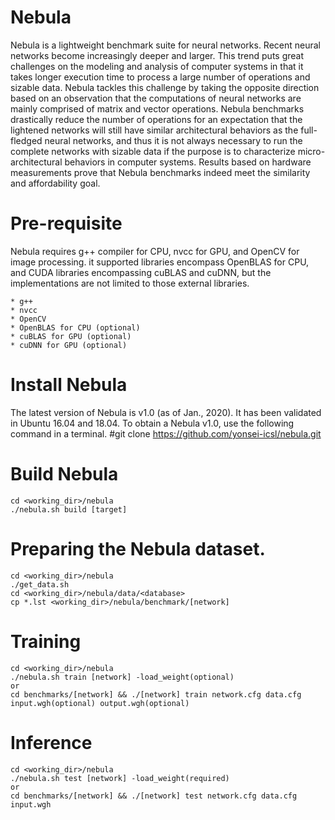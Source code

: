 # Nebula
Nebula is a lightweight benchmark suite for neural networks. Recent neural networks become increasingly deeper and larger. This trend puts great challenges on the modeling and analysis of computer systems in that it takes longer execution time to process a large number of operations and sizable data. Nebula tackles this challenge by taking the opposite direction based on an observation that the computations of neural networks are mainly comprised of matrix and vector operations. Nebula benchmarks drastically reduce the number of operations for an expectation that the lightened networks will still have similar architectural behaviors as the full-fledged neural networks, and thus it is not always necessary to run the complete networks with sizable data if the purpose is to characterize micro-architectural behaviors in computer systems. Results based on hardware measurements prove that Nebula benchmarks indeed meet the similarity and affordability goal.

# Pre-requisite
Nebula requires g++ compiler for CPU, nvcc for GPU, and OpenCV for image processing.
it supported libraries encompass OpenBLAS for CPU, and CUDA libraries encompassing cuBLAS and cuDNN, but the implementations are not limited to those external libraries.

    * g++
    * nvcc
    * OpenCV
    * OpenBLAS for CPU (optional)
    * cuBLAS for GPU (optional)
    * cuDNN for GPU (optional)

# Install Nebula
The latest version of Nebula is v1.0 (as of Jan., 2020). It has been validated in Ubuntu 16.04 and 18.04. To obtain a Nebula v1.0, use the following command in a terminal.
    #git clone https://github.com/yonsei-icsl/nebula.git

# Build Nebula
    cd <working_dir>/nebula
    ./nebula.sh build [target]

# Preparing the Nebula dataset.
	cd <working_dir>/nebula
	./get_data.sh
    cd <working_dir>/nebula/data/<database>
    cp *.lst <working_dir>/nebula/benchmark/[network]

# Training
    cd <working_dir>/nebula
    ./nebula.sh train [network] -load_weight(optional)
    or
    cd benchmarks/[network] && ./[network] train network.cfg data.cfg input.wgh(optional) output.wgh(optional)

# Inference
    cd <working_dir>/nebula
    ./nebula.sh test [network] -load_weight(required)
    or
    cd benchmarks/[network] && ./[network] test network.cfg data.cfg input.wgh
